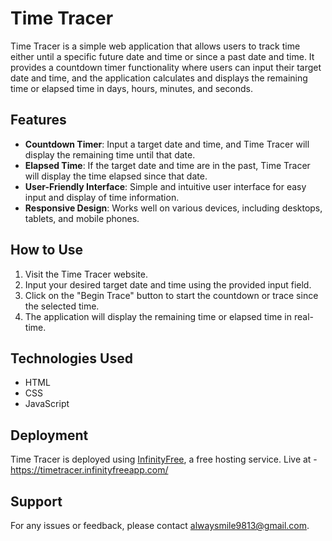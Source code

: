 # Time Tracer

Time Tracer is a simple web application that allows users to track time either until a specific future date and time or since a past date and time. It provides a countdown timer functionality where users can input their target date and time, and the application calculates and displays the remaining time or elapsed time in days, hours, minutes, and seconds.

## Features

- **Countdown Timer**: Input a target date and time, and Time Tracer will display the remaining time until that date.
- **Elapsed Time**: If the target date and time are in the past, Time Tracer will display the time elapsed since that date.
- **User-Friendly Interface**: Simple and intuitive user interface for easy input and display of time information.
- **Responsive Design**: Works well on various devices, including desktops, tablets, and mobile phones.

## How to Use

1. Visit the Time Tracer website.
2. Input your desired target date and time using the provided input field.
3. Click on the "Begin Trace" button to start the countdown or trace since the selected time.
4. The application will display the remaining time or elapsed time in real-time.

## Technologies Used

- HTML
- CSS
- JavaScript

## Deployment

Time Tracer is deployed using [InfinityFree](https://infinityfree.net/), a free hosting service.
Live at - https://timetracer.infinityfreeapp.com/

## Support

For any issues or feedback, please contact [alwaysmile9813@gmail.com](mailto:alwaysmile9813@gmail.com).

